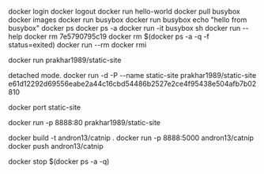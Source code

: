 docker login
docker logout
docker run hello-world
docker pull busybox
docker images
docker run busybox
docker run busybox echo "hello from busybox"
docker ps
docker ps -a
docker run -it busybox sh
docker run --help
docker rm 7e5790795c19 
docker rm $(docker ps -a -q -f status=exited)
docker run --rm
docker rmi

docker run prakhar1989/static-site

detached mode.
docker run -d -P --name static-site prakhar1989/static-site e61d12292d69556eabe2a44c16cbd54486b2527e2ce4f95438e504afb7b02810

docker port static-site

docker run -p 8888:80 prakhar1989/static-site

docker build -t andron13/catnip .
docker run -p 8888:5000 andron13/catnip
docker push andron13/catnip

docker stop $(docker ps -a -q)